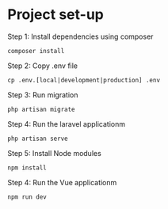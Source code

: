 # Project set-up
Step 1: Install dependencies using composer

    composer install

Step 2: Copy .env file

    cp .env.[local|development|production] .env

Step 3: Run migration

    php artisan migrate


Step 4: Run the laravel applicationm

    php artisan serve

Step 5: Install Node modules

    npm install

Step 4: Run the Vue applicationm

    npm run dev
